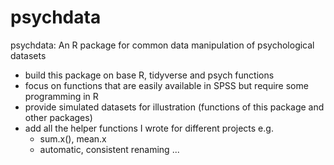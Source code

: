 # psychdata
psychdata: An R package for common data manipulation of psychological datasets

- build this package on base R, tidyverse and psych functions
- focus on functions that are easily available in SPSS but require some programming in R
- provide simulated datasets for illustration (functions of this package and other packages)
- add all the helper functions I wrote for different projects e.g.
  - sum.x(), mean.x
  - automatic, consistent renaming ...
